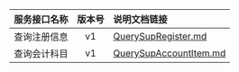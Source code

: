   
| 服务接口名称 | 版本号 | 说明文档链接 |  
| :----------------- | :-----: | :---------------- |  
| 查询注册信息 | v1 | [QuerySupRegister.md](https://github.com/Zhang-Monica/gitMd/blob/master/EpeisSupp/SupCommServer/QuerySupRegister.md) |  
| 查询会计科目 | v1 | [QuerySupAccountItem.md](https://github.com/Zhang-Monica/gitMd/blob/master/EpeisSupp/SupCommServer/QuerySupAccountItem.md) |  
  
